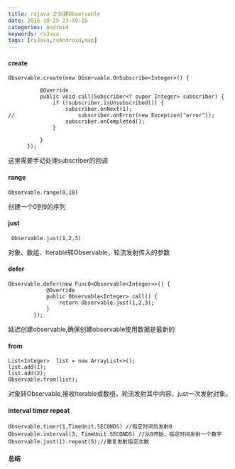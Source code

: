 ```yaml
---
title: rxjava 之创建Observable
date: 2016-10-25 23:59:15
categories: Android
keywords: rxJava
tags: [rxJava,rxAndroid,map]
---
```

#### create
```
Observable.create(new Observable.OnSubscribe<Integer>() {

          @Override
          public void call(Subscriber<? super Integer> subscriber) {
              if (!subscriber.isUnsubscribed()) {
                  subscriber.onNext(1);
//                    subscriber.onError(new Exception("error"));
                  subscriber.onCompleted();
              }

          }
      });
```
这里需要手动处理subscriber的回调

#### range
```
Observable.range(0,10)
```
创建一个0到9的序列
#### just
```
 Observable.just(1,2,3)
```
对象、数组、Iterable转Observable，轮流发射传入的参数
#### defer
```
Observable.defer(new Func0<Observable<Integer>>() {
            @Override
            public Observable<Integer> call() {
                return Observable.just(1,2,3);
            }
        });
```
延迟创建observable,确保创建observable使用数据是最新的
#### from
```
List<Integer>  list = new ArrayList<>();
list.add(1);
list.add(2);
Observable.from(list);
```
对象转Observable,接收Iterable或数组，轮流发射其中内容，just一次发射对象。

#### interval timer repeat
```
Observable.timer(1,TimeUnit.SECONDS) //指定时间后发射0
Observable.interval(3, TimeUnit.SECONDS) //从0开始，指定时间发射一个数字
Observable.just(1).repeat(5);//重复发射指定次数
```

#### 总结
